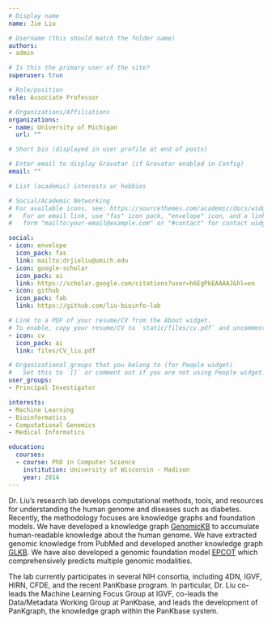 ```yaml
---
# Display name
name: Jie Liu

# Username (this should match the folder name)
authors:
- admin

# Is this the primary user of the site?
superuser: true

# Role/position
role: Associate Professor

# Organizations/Affiliations
organizations:
- name: University of Michigan
  url: ""

# Short bio (displayed in user profile at end of posts)

# Enter email to display Gravatar (if Gravatar enabled in Config)
email: ""

# List (academic) interests or hobbies

# Social/Academic Networking
# For available icons, see: https://sourcethemes.com/academic/docs/widgets/#icons
#   For an email link, use "fas" icon pack, "envelope" icon, and a link in the
#   form "mailto:your-email@example.com" or "#contact" for contact widget.

social:
- icon: envelope
  icon_pack: fas
  link: mailto:drjieliu@umich.edu
- icon: google-scholar
  icon_pack: ai
  link: https://scholar.google.com/citations?user=h6EgPkEAAAAJ&hl=en
- icon: github
  icon_pack: fab
  link: https://github.com/liu-bioinfo-lab

# Link to a PDF of your resume/CV from the About widget.
# To enable, copy your resume/CV to `static/files/cv.pdf` and uncomment the lines below.
- icon: cv
  icon_pack: ai
  link: files/CV_liu.pdf

# Organizational groups that you belong to (for People widget)
#   Set this to `[]` or comment out if you are not using People widget.
user_groups: 
- Principal Investigator

interests:
- Machine Learning
- Bioinformatics
- Computational Genomics
- Medical Informatics

education:
  courses:
  - course: PhD in Computer Science
    institution: University of Wisconsin - Madison
    year: 2014
---
```


Dr. Liu’s research lab develops computational methods, tools, and resources for understanding the human genome and diseases such as diabetes. Recently, the methodology focuses are knowledge graphs and foundation models. We have developed a knowledge graph <a href="https://gkb.dcmb.med.umich.edu/">GenomicKB</a> to accumulate human-readable knowledge about the human genome. We have extracted genomic knowledge from PubMed and developed another knowledge graph <a href="https://glkb.dcmb.med.umich.edu">GLKB</a>. We have also developed a genomic foundation model <a href="https://liu-bioinfo-lab.github.io/EPCOT_APP.github.io/">EPCOT</a> which comprehensively predicts multiple genomic modalities.

The lab currently participates in several NIH consortia, including 4DN, IGVF, HIRN, CFDE, and the recent PanKbase program. In particular, Dr. Liu co-leads the Machine Learning Focus Group at IGVF, co-leads the Data/Metadata Working Group at PanKbase, and leads the development of PanKgraph, the knowledge graph within the PanKbase system.